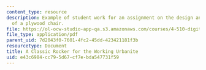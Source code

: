 ```yaml
---
content_type: resource
description: Example of student work for an assignment on the design and fabrication
  of a plywood chair.
file: https://ol-ocw-studio-app-qa.s3.amazonaws.com/courses/4-510-digital-design-fabrication-fall-2008/e43c6984cc795d67cf7ebda547731f59_assn3_example3.pdf
file_type: application/pdf
parent_uid: 7d2043f0-7601-4fc2-45dd-423421181f3b
resourcetype: Document
title: A Classic Rocker for the Working Urbanite
uid: e43c6984-cc79-5d67-cf7e-bda547731f59
---
```

